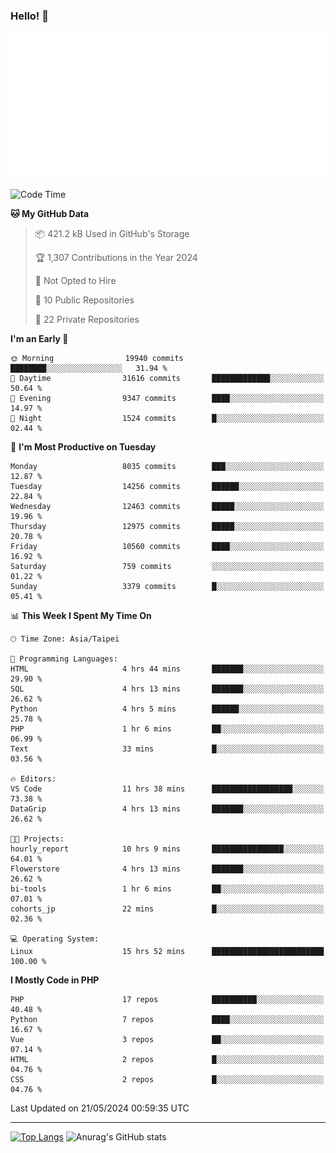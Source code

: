 ### Hello! 👋

![Metrics](/metrics.classic.svg)

<!--START_SECTION:waka-->
![Code Time](http://img.shields.io/badge/Code%20Time-1%2C440%20hrs%2015%20mins-blue)

**🐱 My GitHub Data** 

> 📦 421.2 kB Used in GitHub's Storage 
 > 
> 🏆 1,307 Contributions in the Year 2024
 > 
> 🚫 Not Opted to Hire
 > 
> 📜 10 Public Repositories 
 > 
> 🔑 22 Private Repositories 
 > 
**I'm an Early 🐤** 

```text
🌞 Morning                19940 commits       ████████░░░░░░░░░░░░░░░░░   31.94 % 
🌆 Daytime                31616 commits       █████████████░░░░░░░░░░░░   50.64 % 
🌃 Evening                9347 commits        ████░░░░░░░░░░░░░░░░░░░░░   14.97 % 
🌙 Night                  1524 commits        █░░░░░░░░░░░░░░░░░░░░░░░░   02.44 % 
```
📅 **I'm Most Productive on Tuesday** 

```text
Monday                   8035 commits        ███░░░░░░░░░░░░░░░░░░░░░░   12.87 % 
Tuesday                  14256 commits       ██████░░░░░░░░░░░░░░░░░░░   22.84 % 
Wednesday                12463 commits       █████░░░░░░░░░░░░░░░░░░░░   19.96 % 
Thursday                 12975 commits       █████░░░░░░░░░░░░░░░░░░░░   20.78 % 
Friday                   10560 commits       ████░░░░░░░░░░░░░░░░░░░░░   16.92 % 
Saturday                 759 commits         ░░░░░░░░░░░░░░░░░░░░░░░░░   01.22 % 
Sunday                   3379 commits        █░░░░░░░░░░░░░░░░░░░░░░░░   05.41 % 
```


📊 **This Week I Spent My Time On** 

```text
🕑︎ Time Zone: Asia/Taipei

💬 Programming Languages: 
HTML                     4 hrs 44 mins       ███████░░░░░░░░░░░░░░░░░░   29.90 % 
SQL                      4 hrs 13 mins       ███████░░░░░░░░░░░░░░░░░░   26.62 % 
Python                   4 hrs 5 mins        ██████░░░░░░░░░░░░░░░░░░░   25.78 % 
PHP                      1 hr 6 mins         ██░░░░░░░░░░░░░░░░░░░░░░░   06.99 % 
Text                     33 mins             █░░░░░░░░░░░░░░░░░░░░░░░░   03.56 % 

🔥 Editors: 
VS Code                  11 hrs 38 mins      ██████████████████░░░░░░░   73.38 % 
DataGrip                 4 hrs 13 mins       ███████░░░░░░░░░░░░░░░░░░   26.62 % 

🐱‍💻 Projects: 
hourly_report            10 hrs 9 mins       ████████████████░░░░░░░░░   64.01 % 
Flowerstore              4 hrs 13 mins       ███████░░░░░░░░░░░░░░░░░░   26.62 % 
bi-tools                 1 hr 6 mins         ██░░░░░░░░░░░░░░░░░░░░░░░   07.01 % 
cohorts_jp               22 mins             █░░░░░░░░░░░░░░░░░░░░░░░░   02.36 % 

💻 Operating System: 
Linux                    15 hrs 52 mins      █████████████████████████   100.00 % 
```

**I Mostly Code in PHP** 

```text
PHP                      17 repos            ██████████░░░░░░░░░░░░░░░   40.48 % 
Python                   7 repos             ████░░░░░░░░░░░░░░░░░░░░░   16.67 % 
Vue                      3 repos             ██░░░░░░░░░░░░░░░░░░░░░░░   07.14 % 
HTML                     2 repos             █░░░░░░░░░░░░░░░░░░░░░░░░   04.76 % 
CSS                      2 repos             █░░░░░░░░░░░░░░░░░░░░░░░░   04.76 % 
```




 Last Updated on 21/05/2024 00:59:35 UTC
<!--END_SECTION:waka-->

<hr>

<span style="display:inline-block">[![Top Langs](https://github-readme-stats.vercel.app/api/top-langs/?username=maureendadap&layout=compact&theme=transparent)](https://github.com/anuraghazra/github-readme-stats)</span>
<span style="display:inline-block">![Anurag's GitHub stats](https://github-readme-stats.vercel.app/api?username=maureendadap&show_icons=true&theme=transparent&count_private=true)</span>

<!--
**MaureenDadap/maureendadap** is a ✨ _special_ ✨ repository because its `README.md` (this file) appears on your GitHub profile.

Here are some ideas to get you started:

- 🔭 I’m currently working on ...
- 🌱 I’m currently learning ...
- 👯 I’m looking to collaborate on ...
- 🤔 I’m looking for help with ...
- 💬 Ask me about ...
- 📫 How to reach me: ...
- 😄 Pronouns: ...
- ⚡ Fun fact: ...
-->
